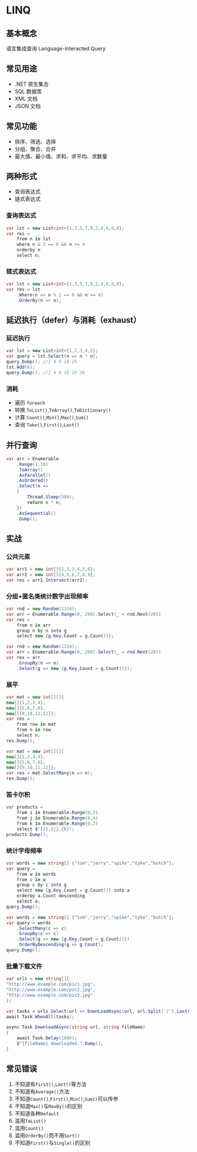# LINQ

## 基本概念

语言集成查询 Language-Interacted Query

## 常见用途

* .NET 原生集合
* SQL 数据库
* XML 文档
* JSON 文档

## 常见功能

* 排序、筛选、选择
* 分组、聚合、合并
* 最大值、最小值、求和、求平均、求数量

## 两种形式

* 查询表达式
* 链式表达式

### 查询表达式

```cs
var lst = new List<int>{1,3,5,7,9,2,4,6,8,0};
var res = 
    from n in lst
    where n & 2 == 0 && n >= 4
    orderby n
    select n;
```

### 链式表达式

```cs
var lst = new List<int>{1,3,5,7,9,2,4,6,8,0};
var res = lst
    .Where(n => n % 2 == 0 && n >= 4)
    .OrderBy(n => n);
```

## 延迟执行（defer）与消耗（exhaust）

### 延迟执行

```cs
var lst = new List<int>{1,2,3,4,5};
var query = lst.Select(n => n * n);
query.Dump(); //1 4 9 16 25
lst.Add(6);
query.Dump(); //1 4 9 16 25 36 
```

### 消耗

* 遍历 `foreach`
* 转换 `ToList()`,`ToArray()`,`ToDictionary()`
* 计算 `Count()`,`Min()`,`Max()`,`Sum()`
* 查询 `Take()`,`First()`,`Last()`

## 并行查询

```cs
var arr = Enumerable
    .Range(1,10)
    .ToArray()
    .AsParallel()
    .AsOrdered()
    .Select(n => 
    {
        Thread.Sleep(500);
        return n * n;
    })
    .AsSequential()
    .Dump();
```

## 实战

### 公共元素

```cs
var arr1 = new int[]{1,2,3,4,5,6};
var arr2 = new int[]{4,5,6,7,8,9};
var res = arr1.Intersect(arr2);
```

### 分组+匿名类统计数字出现频率

```cs
var rnd = new Random(1334);
var arr = Enumerable.Range(0, 200).Select(_ = rnd.Next(20))
var res = 
    from n in arr
    group n by n into g
    select new {g.Key,Count = g.Count()};
```

```cs
var rnd = new Random(1334);
var arr = Enumerable.Range(0, 200).Select(_ = rnd.Next(20))
var res = arr
    .GroupBy(n => n)
    .Select(g => new {g.Key,Count = g.Count()});
```

### 展平

```cs
var mat = new int[][]{
new[]{1,2,3,4},
new[]{5,6,7,8},
new[]{9,10,11,12}};
var res = 
    from row in mat
    from n in row
    select n;
res.Dump();
```

```cs
var mat = new int[][]{
new[]{1,2,3,4},
new[]{5,6,7,8},
new[]{9,10,11,12}};
var res = mat.SelectMany(n => n);
res.Dump();
```

### 笛卡尔积

```cs
var products = 
    from i in Enumerable.Range(0,5)
    from j in Enumerable.Range(0,4)
    from k in Enumerable.Range(0,3)
    select $"{i},{j},{k}";
products.Dump();
```

### 统计字母频率

```cs
var words = new string[] {"tom","jerry","spike","tyke","butch"};
var query = 
    from w in words
    from c in w
    group c by c into g
    select new {g.Key,Count = g.Count()} into a
    orderby a.Count descending
    select a;
query.Dump();
```

```cs
var words = new string[] {"tom","jerry","spike","tyke","butch"};
var query = words
    .SelectMany(c => c)
    .GroupBy(c => c)
    .Select(g => new {g.Key,Count = g.Count()})
    .OrderByDescending(g => g.Count);
query.Dump();
```

### 批量下载文件

```cs
var urls = new string[]{
"http://www.example.com/pic1.jpg",
"http://www.example.com/pic2.jpg",
"http://www.example.com/pic3.jpg"
};

var tasks = urls.Select(url => DownLoadAsync(url, url.Split('/').Last()));
await Task.WhenAll(tasks);

async Task DownloadAsync(string url, string fileName)
{
    await Task.Delay(1000);
    $"{fileName} downloaded.".Dump();
}
```

## 常见错误

1. 不知道有`First()`,`Last()`等方法
2. 不知道有`Average()`方法
3. 不知道`Count()`,`First()`,`Min()`,`Sum()`可以传参
4. 不知道`Max()`与`MaxBy()`的区别
5. 不知道各种`Default`
6. 滥用`ToList()`
7. 滥用`Count()`
8. 滥用`OrderBy()`而不用`Sort()`
9. 不知道`First()`与`Single()`的区别

